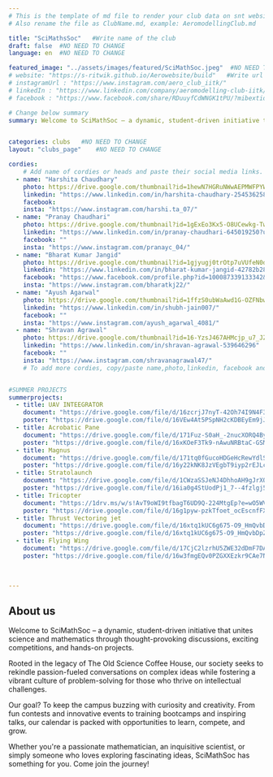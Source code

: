 ```yaml
---
# This is the template of md file to render your club data on snt website. The below example is of Aeromodelling Club, please modify the data according to your clunb.
# Also rename the file as ClubName.md, example: AeromodellingClub.md

title: "SciMathsSoc"   #Write name of the club
draft: false  #NO NEED TO CHANGE
language: en  #NO NEED TO CHANGE

featured_image: "../assets/images/featured/SciMathSoc.jpeg"  #NO NEED TO CHANGE
# website: "https://s-ritwik.github.io/Aerowebsite/build"   #Write url of the club
# instagramUrl : "https://www.instagram.com/aero_club_iitk/"
# linkedIn : "https://www.linkedin.com/company/aeromodelling-club-iitk/mycompany/"
# facebook : "https://www.facebook.com/share/RDuuyfCdWNGK1tPU/?mibextid=qi2Omg"

# Change below summary
summary: Welcome to SciMathSoc – a dynamic, student-driven initiative that unites science and mathematics through thought-provoking discussions, exciting competitions, and hands-on projects.


categories: clubs   #NO NEED TO CHANGE
layout: "clubs_page"    #NO NEED TO CHANGE

cordies:
    # Add name of cordies or heads and paste their social media links.
  - name: "Harshita Chaudhary"
    photo: https://drive.google.com/thumbnail?id=1hewN7HGRuNWwAEPMWFPYWCCNMaVkUz-A&sz=w1000
    linkedin: "https://www.linkedin.com/in/harshita-chaudhary-254536258/"
    facebook: 
    insta: "https://www.instagram.com/harshi.ta_07/"
  - name: "Pranay Chaudhari"
    photo: https://drive.google.com/thumbnail?id=1gExEo3Kx5-O8UCewkg-TwMY_hI6gLqcV&sz=w1000
    linkedin: "https://www.linkedin.com/in/pranay-chaudhari-645019250?utm_source=share&utm_campaign=share_via&utm_content=profile&utm_medium=android_app"
    facebook: ""
    insta: "https://www.instagram.com/pranayc_04/"
  - name: "Bharat Kumar Jangid"
    photo: https://drive.google.com/thumbnail?id=1gjyugj0trOtp7uVUfeN0dGcZ4rVjbTVT&sz=w1000
    linkedin: "https://www.linkedin.com/in/bharat-kumar-jangid-42782b281/?originalSubdomain=in"
    facebook: "https://www.facebook.com/profile.php?id=100087339133342&mibextid=ZbWKwL"
    insta: "https://www.instagram.com/bharatkj22/"
  - name: "Ayush Agarwal"
    photo: https://drive.google.com/thumbnail?id=1ffzS0ubWaAwd1G-OZFNbwENR0qcT4D9W&sz=w1000
    linkedin: "https://www.linkedin.com/in/shubh-jain007/"
    facebook: ""
    insta: "https://www.instagram.com/ayush_agarwal_4081/"
  - name: "Shravan Agrawal"
    photo: https://drive.google.com/thumbnail?id=16-YzsJ467AHMcjp_u7_JZnTI-wzQkNTJ&sz=w1000
    linkedin: "https://www.linkedin.com/in/shravan-agrawal-539646296"
    facebook: ""
    insta: "https://www.instagram.com/shravanagrawal47/"
    # To add more cordies, copy/paste name,photo,linkedin, facebook and insta in same format as above.


#SUMMER PROJECTS
summerprojects:
  - title: UAV INTEEGRATOR
    document: "https://drive.google.com/file/d/16zcrjJ7nyT-42Oh74I9N4F3qoIlKFLhN/view?usp=drive_link" 
    poster: "https://drive.google.com/file/d/16VEw4At5PSpNH2cKDBEyEm9jJAHGyrgc/view?usp=drivesdk" 
  - title: Acrobatic Pane
    document: "https://drive.google.com/file/d/171Fuz-S0aH_-2nucXORQ4Byl0vQAdoaf/view?usp=sharing" 
    poster: "https://drive.google.com/file/d/16xKOeF3Tk9-nAwuNRBtaC-GSMUGDJ4R4/view?usp=drivesdk"
  - title: Magnus
    document: "https://drive.google.com/file/d/171tq0fGucoHDGeHcRewYdlSg-cf6qfWf/view?usp=sharing"
    poster: "https://drive.google.com/file/d/16y22kNK8JzVEgbT9iyp2rEJLcL9o3s7x/view?usp=drivesdk"
  - title: Stratolaunch
    document: "https://drive.google.com/file/d/1CWzaSSJeNJ4DhhoAH9gJrXQ61hJ6ZZGR/view?usp=sharing"
    poster: "https://drive.google.com/file/d/16ia0g4StUodPj1_7--4fzlgj53jlhsTY/view?usp=drivesdk"
  - title: Tricopter
    document: "https://1drv.ms/w/s!AvT9oWI9tfbagT6UD9Q-224MtgEp?e=wO5WV4"
    poster: "https://drive.google.com/file/d/16g1pyw-pzkTfoet_ocEscnfFXC1xKgJm/view?usp=drivesdk"
  - title: Thrust Vectoring jet
    document: "https://drive.google.com/file/d/16xtq1kUC6g675-O9_HmQvbDpZxZlr2HS/view?usp=sharing"
    poster: "https://drive.google.com/file/d/16xtq1kUC6g675-O9_HmQvbDpZxZlr2HS/view?usp=drivesdk"
  - title: Flying Wing 	
    document: "https://drive.google.com/file/d/17CjC2lzrhU5ZWE32dDmF7DAHh4bVZDJh/view?usp=drive_link"
    poster: "https://drive.google.com/file/d/16w3fmgEQv0PZGXXEzkr9CAe7NvxkOIDd/view?usp=drivesdk"
   

    
---
```


<!-- Write about us section -->
## About us
 	
Welcome to SciMathSoc – a dynamic, student-driven initiative that unites science and mathematics through thought-provoking discussions, exciting competitions, and hands-on projects.

Rooted in the legacy of The Old Science Coffee House, our society seeks to rekindle passion-fueled conversations on complex ideas while fostering a vibrant culture of problem-solving for those who thrive on intellectual challenges.

Our goal? To keep the campus buzzing with curiosity and creativity. From fun contests and innovative events to training bootcamps and inspiring talks, our calendar is packed with opportunities to learn, compete, and grow.

Whether you're a passionate mathematician, an inquisitive scientist, or simply someone who loves exploring fascinating ideas, SciMathSoc has something for you. Come join the journey!


